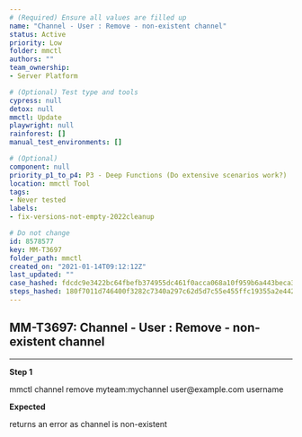 ```yaml
---
# (Required) Ensure all values are filled up
name: "Channel - User : Remove - non-existent channel"
status: Active
priority: Low
folder: mmctl
authors: ""
team_ownership: 
- Server Platform

# (Optional) Test type and tools
cypress: null
detox: null
mmctl: Update
playwright: null
rainforest: []
manual_test_environments: []

# (Optional)
component: null
priority_p1_to_p4: P3 - Deep Functions (Do extensive scenarios work?)
location: mmctl Tool
tags: 
- Never tested
labels: 
- fix-versions-not-empty-2022cleanup

# Do not change
id: 8578577
key: MM-T3697
folder_path: mmctl
created_on: "2021-01-14T09:12:12Z"
last_updated: ""
case_hashed: fdcdc9e3422bc64fbefb374955dc461f0acca068a10f959b6a443beca38cd86c111dda7fe45b585294d83a2b9ed2fc87
steps_hashed: 180f7011d746400f3282c7340a297c62d5d7c55e455ffc19355a2e442fbded437320005c06285282fc26c95017af34a5
---
```


## MM-T3697: Channel - User : Remove - non-existent channel

---

**Step 1**

mmctl channel remove myteam:mychannel user\@example.com username

**Expected**

returns an error as channel is non-existent
